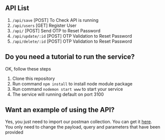## API List
1. `/api/save` [POST] To Check API is running 
2. `/api/users` [GET] Register User 
3. `/api/` [POST] Send OTP to Reset Password
4. `/api/update/:id` [POST] OTP Validation to Reset Password
5. `/api/delete/:id` [POST] OTP Validation to Reset Password


## Do you need a tutorial to run the service?
OK, follow these steps
1. Clone this repository
2. Run command `npm install` to install node module package
3. Run command `nodemon start www` to start your service
4. The service will running default on port 3100


## Want an example of using the API?
Yes, you just need to import our postman collection. You can get it [here](https://github.com/afatbenz/MongoDB-CRUD/blob/main/db/SERA.postman_collection.json).
You only need to change the payload, query and parameters that have been provided